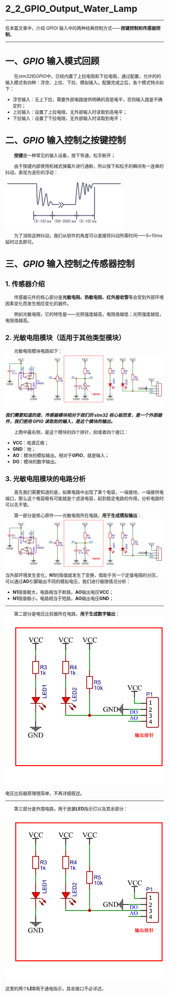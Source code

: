 # 2_2_GPIO_Output_Water_Lamp

***
在本篇文章中，介绍 *GPIOI* 输入中的两种经典控制方式——**按键控制和传感器控制**。
***

# 一、*GPIO* 输入模式回顾
&emsp;&emsp;在*stm32*的*GPIO*中，已经内置了上拉电阻和下拉电阻，通过配置，允许的的输入模式有四种：浮空、上拉、下拉、模拟输入。配置完成之后，各个模式特点如下：

- 浮空输入：无上下拉，需要外部电路提供明确的高低电平，否则输入就是不确定的；
- 上拉输入：设置了上拉电阻，无外部输入时读取到高电平；
- 下拉输入：设置了下拉电阻，无外部输入时读取到电平；

# 二、*GPIO* 输入控制之按键控制
&emsp;&emsp;**按键**是一种常见的输入设备，按下导通，松手断开；

&emsp;&emsp;由于按键内部使用机械式弹簧片进行通断，所以按下和松手的瞬间有一连串的抖动，表现为波形的浮动：
![文件](https://github.com/Hi-Guo-Phy/Introduction-to-STM32F103C8T6/blob/main/Images/2_8_1.png)

&emsp;&emsp;为了消除这种抖动，我们从软件的角度可以直接将抖动所需时间——5~10ms 延时过去即可。

# 三、*GPIO* 输入控制之传感器控制
## 1. 传感器介绍
&emsp;&emsp;传感器元件的核心部分是**光敏电阻、热敏电阻、红外接收管**等会受到外部环境因素变化而发生相应变化的器件。

&emsp;&emsp;例如光敏电阻，它的特性是——光照强度越高，电阻值越低；光照强度越低，电阻值越高。

## 2. 光敏电阻模块（适用于其他类型模块）
&emsp;&emsp;光敏电阻模块电路如下：
![文件](https://github.com/Hi-Guo-Phy/Introduction-to-STM32F103C8T6/blob/main/Images/2_8_2.png)

***我们需要知道的是，传感器模块相对于我们的 *stm32* 核心板而言，是一个外部器件，我们使用 *GPIO* 读取到的输入，是这个模块的输出。***

&emsp;&emsp;上图中最右侧，是这个模块的四个排针，抑或者四个接口：
- **VCC**：电源正极；
- **GND**：地；
- **AO**：模块的模拟输出，相对于**GPIO**，就是输入；
- **DO**：模块的数字输出。

## 3. 光敏电阻模块的电路分析
&emsp;&emsp;首先我们需要知道的是，如果电路中出现了某个电容，一端接地、一端接供电端口，那么这个电容极有可能就是个滤波电容，起到稳定电路的作用，分析电路时可以先不管。

&emsp;&emsp;第一部分是核心原件——光敏电阻所在电路，**用于生成模拟输出**：
![文件](https://github.com/Hi-Guo-Phy/Introduction-to-STM32F103C8T6/blob/main/Images/2_8_3.png)
当外部环境发生变化，**N1**的阻值就发生了变换，借助于另一个定值电阻的分压，可以通过**AO**引脚输出不同的模拟电压，我们进行极限情况分析：
- **N1**阻值极大，电路相当于断路，**AO**输出电压**VCC**；
- **N1**阻值极小，电路相当于短路，**AO**输出电压**GND**；

***

&emsp;&emsp;第二部分是电压比较器所在电路，**用于生成数字输出**：
![文件](https://github.com/Hi-Guo-Phy/Introduction-to-STM32F103C8T6/blob/main/Images/2_8_4.png)

电压比较器原理很简单，不再详细叙述。

***

&emsp;&emsp;第三部分是外围电路，用于放置**LED**指示灯以及其余部分：
![文件](https://github.com/Hi-Guo-Phy/Introduction-to-STM32F103C8T6/blob/main/Images/2_8_5.png)

这里的两个**LED**用于通电指示，其余接口不必详述。



